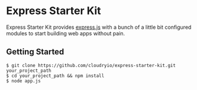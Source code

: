 # Express Starter Kit

Express Starter Kit provides [express.js](http://expressjs.com) with a bunch of a little bit configured modules to start building web apps without pain.

## Getting Started
    $ git clone https://github.com/cloudryio/express-starter-kit.git your_project_path
    $ cd your_project_path && npm install
    $ node app.js

